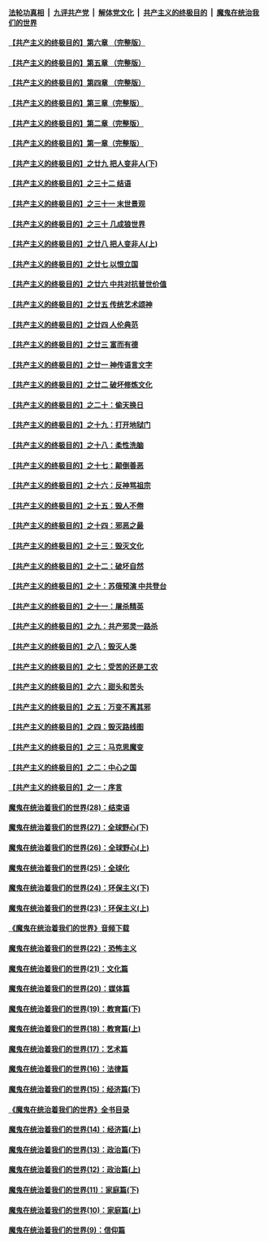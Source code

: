 

####  [法轮功真相](../../../../basic/blob/master/README.md?t=06291431) &nbsp;|&nbsp; [九评共产党](../../../../9ping.md/blob/master/README.md?t=06291431) &nbsp;|&nbsp; [解体党文化](../../../../jtdwh.md/blob/master/README.md?t=06291431)  &nbsp;|&nbsp; [共产主义的终极目的](../../../../gczydzjmd.md/blob/master/README.md?t=06291431) &nbsp;|&nbsp; [魔鬼在统治我们的世界](../../../../mgztzwmdsj.md/blob/master/README.md?t=06291431) 

#### [【共产主义的终极目的】第六章 （完整版）](../pages/nsc422/n11428913.md?t=06291431) 

#### [【共产主义的终极目的】第五章 （完整版）](../pages/nsc422/n11428912.md?t=06291431) 

#### [【共产主义的终极目的】第四章 （完整版）](../pages/nsc422/n11428907.md?t=06291431) 

#### [【共产主义的终极目的】第三章（完整版）](../pages/nsc422/n11428848.md?t=06291431) 

#### [【共产主义的终极目的】第二章（完整版）](../pages/nsc422/n11428831.md?t=06291431) 

#### [【共产主义的终极目的】第一章（完整版）](../pages/nsc422/n11417651.md?t=06291431) 

#### [【共产主义的终极目的】之廿九 把人变非人(下)](../pages/nsc422/n11344140.md?t=06291431) 

#### [【共产主义的终极目的】之三十二 结语](../pages/nsc422/n11360535.md?t=06291431) 

#### [【共产主义的终极目的】之三十一 末世景观](../pages/nsc422/n11351129.md?t=06291431) 

#### [【共产主义的终极目的】之三十 几成狼世界](../pages/nsc422/n11348280.md?t=06291431) 

#### [【共产主义的终极目的】之廿八 把人变非人(上)](../pages/nsc422/n11340492.md?t=06291431) 

#### [【共产主义的终极目的】之廿七 以恨立国](../pages/nsc422/n11336944.md?t=06291431) 

#### [【共产主义的终极目的】之廿六 中共对抗普世价值](../pages/nsc422/n11324785.md?t=06291431) 

#### [【共产主义的终极目的】之廿五 传统艺术颂神](../pages/nsc422/n11296396.md?t=06291431) 

#### [【共产主义的终极目的】之廿四 人伦典范](../pages/nsc422/n11296397.md?t=06291431) 

#### [【共产主义的终极目的】之廿三 富而有德](../pages/nsc422/n11283598.md?t=06291431) 

#### [【共产主义的终极目的】之廿一 神传语言文字](../pages/nsc422/n11263265.md?t=06291431) 

#### [【共产主义的终极目的】之廿二 破坏修炼文化](../pages/nsc422/n11245728.md?t=06291431) 

#### [【共产主义的终极目的】之二十：偷天换日](../pages/nsc422/n11238846.md?t=06291431) 

#### [【共产主义的终极目的】之十九：打开地狱门](../pages/nsc422/n11206376.md?t=06291431) 

#### [【共产主义的终极目的】之十八：柔性洗脑](../pages/nsc422/n11199994.md?t=06291431) 

#### [【共产主义的终极目的】之十七：颠倒善恶](../pages/nsc422/n11179782.md?t=06291431) 

#### [【共产主义的终极目的】之十六：反神骂祖宗](../pages/nsc422/n11166798.md?t=06291431) 

#### [【共产主义的终极目的】之十五：毁人不倦](../pages/nsc422/n11166792.md?t=06291431) 

#### [【共产主义的终极目的】之十四：邪恶之最](../pages/nsc422/n11150249.md?t=06291431) 

#### [【共产主义的终极目的】之十三：毁灭文化](../pages/nsc422/n11135227.md?t=06291431) 

#### [【共产主义的终极目的】之十二：破坏自然](../pages/nsc422/n11135214.md?t=06291431) 

#### [【共产主义的终极目的】之十：苏俄预演 中共登台](../pages/nsc422/n11118424.md?t=06291431) 

#### [【共产主义的终极目的】之十一：屠杀精英](../pages/nsc422/n11118442.md?t=06291431) 

#### [【共产主义的终极目的】之九：共产邪灵一路杀](../pages/nsc422/n11114139.md?t=06291431) 

#### [【共产主义的终极目的】之八：毁灭人类](../pages/nsc422/n11108503.md?t=06291431) 

#### [【共产主义的终极目的】之七：受苦的还是工农](../pages/nsc422/n11101809.md?t=06291431) 

#### [【共产主义的终极目的】之六：甜头和苦头](../pages/nsc422/n11096971.md?t=06291431) 

#### [【共产主义的终极目的】之五：万变不离其邪](../pages/nsc422/n11091285.md?t=06291431) 

#### [【共产主义的终极目的】之四：毁灭路线图](../pages/nsc422/n11086284.md?t=06291431) 

#### [【共产主义的终极目的】之三：马克思魔变](../pages/nsc422/n11061941.md?t=06291431) 

#### [【共产主义的终极目的】之二：中心之国](../pages/nsc422/n11047728.md?t=06291431) 

#### [【共产主义的终极目的】之一：序言](../pages/nsc422/n11086077.md?t=06291431) 

#### [魔鬼在统治着我们的世界(28)：结束语](../pages/nsc422/n10936246.md?t=06291431) 

#### [魔鬼在统治着我们的世界(27)：全球野心(下)](../pages/nsc422/n10928319.md?t=06291431) 

#### [魔鬼在统治着我们的世界(26)：全球野心(上)](../pages/nsc422/n10900318.md?t=06291431) 

#### [魔鬼在统治着我们的世界(25)：全球化](../pages/nsc422/n10788205.md?t=06291431) 

#### [魔鬼在统治着我们的世界(24)：环保主义(下)](../pages/nsc422/n10695307.md?t=06291431) 

#### [魔鬼在统治着我们的世界(23)：环保主义(上)](../pages/nsc422/n10688613.md?t=06291431) 

#### [《魔鬼在统治着我们的世界》音频下载](../pages/nsc422/n10635553.md?t=06291431) 

#### [魔鬼在统治着我们的世界(22)：恐怖主义](../pages/nsc422/n10614727.md?t=06291431) 

#### [魔鬼在统治着我们的世界(21)：文化篇](../pages/nsc422/n10597706.md?t=06291431) 

#### [魔鬼在统治着我们的世界(20)：媒体篇](../pages/nsc422/n10586579.md?t=06291431) 

#### [魔鬼在统治着我们的世界(19)：教育篇(下)](../pages/nsc422/n10564808.md?t=06291431) 

#### [魔鬼在统治着我们的世界(18)：教育篇(上)](../pages/nsc422/n10526970.md?t=06291431) 

#### [魔鬼在统治着我们的世界(17)：艺术篇](../pages/nsc422/n10499093.md?t=06291431) 

#### [魔鬼在统治着我们的世界(16)：法律篇](../pages/nsc422/n10485969.md?t=06291431) 

#### [魔鬼在统治着我们的世界(15)：经济篇(下)](../pages/nsc422/n10469975.md?t=06291431) 

#### [《魔鬼在统治着我们的世界》全书目录](../pages/nsc422/n10464261.md?t=06291431) 

#### [魔鬼在统治着我们的世界(14)：经济篇(上)](../pages/nsc422/n10457370.md?t=06291431) 

#### [魔鬼在统治着我们的世界(13)：政治篇(下)](../pages/nsc422/n10448270.md?t=06291431) 

#### [魔鬼在统治着我们的世界(12)：政治篇(上)](../pages/nsc422/n10444576.md?t=06291431) 

#### [魔鬼在统治着我们的世界(11)：家庭篇(下)](../pages/nsc422/n10440961.md?t=06291431) 

#### [魔鬼在统治着我们的世界(10)：家庭篇(上)](../pages/nsc422/n10435448.md?t=06291431) 

#### [魔鬼在统治着我们的世界(9)：信仰篇](../pages/nsc422/n10432159.md?t=06291431) 

